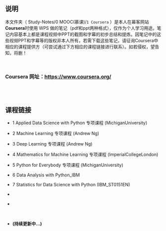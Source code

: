 ## 说明
本文件夹（ Study-Notes/0 MOOC(慕课)/`1 Coursera` ）是本人在幕客网站**Coursera**时使用 WPS 做的笔记（pdf和ppt两种格式），仅作为个人学习用途。笔记内容基本上都是课程视频中PPT的截图和字幕的初步总结和提炼。因笔记中的这些视频PPT和字幕等的版权非本人所有，若需下载这些笔记，请征询Coursera中相应的课程提供方（可尝试通过下方相应的课程链接进行联系）。如若侵权，望告知，将删！

<br>

### Coursera 网址：https://www.coursera.org/

<br>
<br>


## 课程链接
* 1 <a href="https://www.coursera.org/specializations/data-science-python" style="text-decoration:none">Applied Data Science with Python 专项课程 (MichiganUniversity)</a>

* 2 <a href="https://www.coursera.org/specializations/machine-learning-introduction" style="text-decoration:none">Machine Learning 专项课程 (Andrew Ng)</a>

* 3 <a href="https://www.coursera.org/specializations/deep-learning" style="text-decoration:none">Deep Learning 专项课程 (Andrew Ng)</a>

* 4 <a href="https://www.coursera.org/specializations/mathematics-machine-learning" style="text-decoration:none">Mathematics for Machine Learning 专项课程 (ImperialCollegeLondon)</a>

* 5 <a href="https://www.coursera.org/specializations/python" style="text-decoration:none">Python for Everybody 专项课程 (MichiganUniversity)</a>

* 6 <a href="https://www.coursera.org/learn/data-analysis-with-python" style="text-decoration:none">Data Analysis with Python_IBM</a>

* 7 <a href="https://www.coursera.org/learn/statistics-for-data-science-python" style="text-decoration:none">Statistics for Data Science with Python (IBM_ST0151EN)</a>

* <a href="" style="text-decoration:none"></a>

* <a href="" style="text-decoration:none"></a>

<br>

* **(持续更新中...)**
